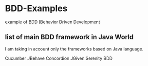 # BDD-Examples
example of BDD (Behavior Driven Development

## list of main BDD framework in Java World
I am taking in account only the frameworks based on Java language.

Cucumber
JBehave
Concordion
JGiven
Serenity BDD